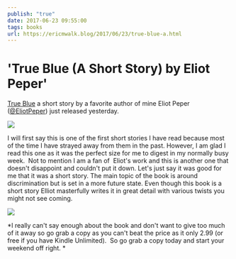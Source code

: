 ```yaml
---
publish: "true"
date: 2017-06-23 09:55:00
tags: books
url: https://ericmwalk.blog/2017/06/23/true-blue-a.html
---
```


# 'True Blue (A Short Story) by Eliot Peper'


<a href="https://www.amazon.com/True-Short-Story-Eliot-Peper-ebook/dp/B072WZSWMZ/?tag=stthink-20">True Blue</a> a short story by a favorite author of mine Eliot Peper (<a href="https://twitter.com/eliotpeper">@EliotPeper</a>) just released yesterday.

![](https://ericmwalk.blog/uploads/2021/51a6e1617b.jpg)

I will first say this is one of the first short stories I have read because most of the time I have strayed away from them in the past. However, I am glad I read this one as it was the perfect size for me to digest in my normally busy week.  Not to mention I am a fan of  Eliot's work and this is another one that doesn't disappoint and couldn't put it down. Let's just say it was good for me that it was a short story. The main topic of the book is around discrimination but is set in a more future state. Even though this book is a short story Elliot masterfully writes it in great detail with various twists you might not see coming.

![](https://ericmwalk.blog/uploads/2021/ffe3fd4fac.jpg)

*I really can't say enough about the book and don't want to give too much of it away so go grab a copy as you can't beat the price as it only 2.99 (or free if you have Kindle Unlimited).  So go grab a copy today and start your weekend off right. *

